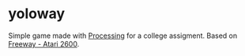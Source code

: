 # yoloway

Simple game made with [Processing](https://processing.org/) for a college assigment. Based on [Freeway - Atari 2600](https://en.wikipedia.org/wiki/Freeway_(video_game)).
